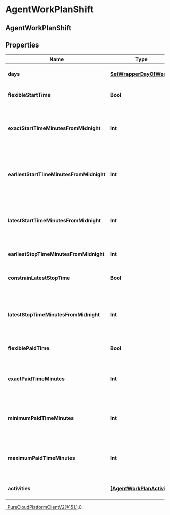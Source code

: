 # AgentWorkPlanShift

## AgentWorkPlanShift

## Properties

|Name | Type | Description | Notes|
|------------ | ------------- | ------------- | -------------|
| **days** | [**SetWrapperDayOfWeek**](SetWrapperDayOfWeek) | Days of the week applicable for this shift | |
| **flexibleStartTime** | **Bool** | Whether the start time of the shift is flexible | |
| **exactStartTimeMinutesFromMidnight** | **Int** | Exact start time of the shift defined as offset minutes from midnight. Used if flexibleStartTime &#x3D;&#x3D; false | |
| **earliestStartTimeMinutesFromMidnight** | **Int** | Earliest start time of the shift defined as offset minutes from midnight. Used if flexibleStartTime &#x3D;&#x3D; true | |
| **latestStartTimeMinutesFromMidnight** | **Int** | Latest start time of the shift defined as offset minutes from midnight. Used if flexibleStartTime &#x3D;&#x3D; true | |
| **earliestStopTimeMinutesFromMidnight** | **Int** | This is the earliest time a shift can end | |
| **constrainLatestStopTime** | **Bool** | Whether the latest stop time constraint for the shift is enabled | |
| **latestStopTimeMinutesFromMidnight** | **Int** | Latest stop time of the shift defined as offset minutes from midnight. Used if constrainStopTime &#x3D;&#x3D; true | |
| **flexiblePaidTime** | **Bool** | Whether the paid time setting for the shift is flexible | |
| **exactPaidTimeMinutes** | **Int** | Exact paid time in minutes configured for the shift. Used if flexiblePaidTime &#x3D;&#x3D; false | |
| **minimumPaidTimeMinutes** | **Int** | Minimum paid time in minutes configured for the shift. Used if flexiblePaidTime &#x3D;&#x3D; true | |
| **maximumPaidTimeMinutes** | **Int** | Maximum paid time in minutes configured for the shift. Used if flexiblePaidTime &#x3D;&#x3D; true | |
| **activities** | [**[AgentWorkPlanActivity]**](AgentWorkPlanActivity) | Activities configured for this shift | |



_PureCloudPlatformClientV2@151.1.0_
